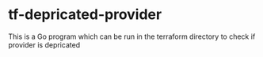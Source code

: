 # tf-depricated-provider
This is a Go program which can be run in the terraform directory to check if provider is depricated

